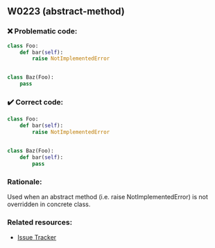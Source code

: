 ## W0223 (abstract-method)

### :x: Problematic code:

```python
class Foo:
    def bar(self):
        raise NotImplementedError


class Baz(Foo):
    pass
```

### :heavy_check_mark: Correct code:

```python
class Foo:
    def bar(self):
        raise NotImplementedError


class Baz(Foo):
    def bar(self):
        pass
```

### Rationale:

Used when an abstract method (i.e. raise NotImplementedError) is not
overridden in concrete class.

### Related resources:

- [Issue Tracker](https://github.com/PyCQA/pylint/issues?q=is%3Aissue+%22abstract-method%22+OR+%22W0223%22)
